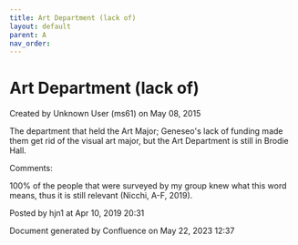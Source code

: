 ```yaml
---
title: Art Department (lack of)
layout: default
parent: A
nav_order:
---
```


# Art Department (lack of)

Created by  Unknown User (ms61) on May 08, 2015

The department that held the Art Major; Geneseo's lack of funding made them get rid of the visual art major, but the Art Department is still in Brodie Hall.

Comments:

100% of the people that were surveyed by my group knew what this word means, thus it is still relevant (Nicchi, A-F, 2019). 

Posted by hjn1 at Apr 10, 2019 20:31

Document generated by Confluence on May 22, 2023 12:37


